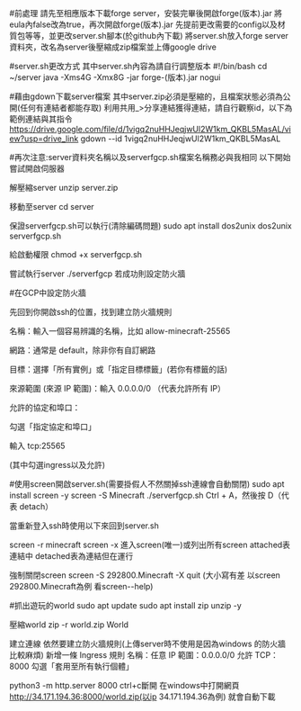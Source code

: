 #前處理
請先至相應版本下載forge server，安裝完畢後開啟forge(版本).jar
將eula內false改為true，再次開啟forge(版本).jar
先提前更改需要的config以及材質包等等，並更改server.sh腳本(於github內下載)
將server.sh放入forge server資料夾，改名為server後壓縮成zip檔案並上傳google drive

#server.sh更改方式
其中server.sh內容為請自行調整版本
#!/bin/bash
cd ~/server
java -Xms4G -Xmx8G -jar forge-(版本).jar nogui

#藉由gdown下載server檔案
其中server.zip必須是壓縮的，且檔案狀態必須為公開(任何有連結者都能存取)
利用共用_>分享連結獲得連結，請自行觀察id，以下為範例連結與其指令
https://drive.google.com/file/d/1vigq2nuHHJeqjwUl2W1km_QKBL5MasAL/view?usp=drive_link
gdown --id 1vigq2nuHHJeqjwUl2W1km_QKBL5MasAL


#再次注意:server資料夾名稱以及serverfgcp.sh檔案名稱務必與我相同
以下開始嘗試開啟伺服器

解壓縮server
unzip server.zip

移動至server
cd server

保證serverfgcp.sh可以執行(清除編碼問題)
sudo apt install dos2unix
dos2unix serverfgcp.sh

給啟動權限
chmod +x serverfgcp.sh

嘗試執行server
./serverfgcp
若成功則設定防火牆


#在GCP中設定防火牆

先回到你開啟ssh的位置，找到建立防火牆規則

名稱：輸入一個容易辨識的名稱，比如 allow-minecraft-25565

網路：通常是 default，除非你有自訂網路

目標：選擇「所有實例」或「指定目標標籤」(若你有標籤的話)

來源範圍 (來源 IP 範圍)：輸入 0.0.0.0/0 （代表允許所有 IP）

允許的協定和埠口：

勾選「指定協定和埠口」

輸入 tcp:25565

(其中勾選ingress以及允許)

#使用screen開啟server.sh(需要掛假人不然關掉ssh連線會自動關閉)
sudo apt install screen -y
screen -S Minecraft
./serverfgcp.sh
Ctrl + A，然後按 D（代表 detach）

當重新登入ssh時使用以下來回到server.sh

screen -r minecraft
screen -x 進入screen(唯一)或列出所有screen attached表連結中 detached表為連結但在運行

強制關閉screen
screen -S 292800.Minecraft -X quit 
(大小寫有差 以screen 292800.Minecraft為例 看screen--help)



#抓出遊玩的world
sudo apt update
sudo apt install zip unzip -y

壓縮world
zip -r world.zip World

建立連線
依然要建立防火牆規則(上傳server時不使用是因為windows 的防火牆比較麻煩)
新增一條 Ingress 規則
名稱：任意
IP 範圍：0.0.0.0/0
允許 TCP：8000
勾選「套用至所有執行個體」

python3 -m http.server 8000
ctrl+c斷開
在windows中打開網頁
http://34.171.194.36:8000/world.zip(以ip 34.171.194.36為例)
就會自動下載









